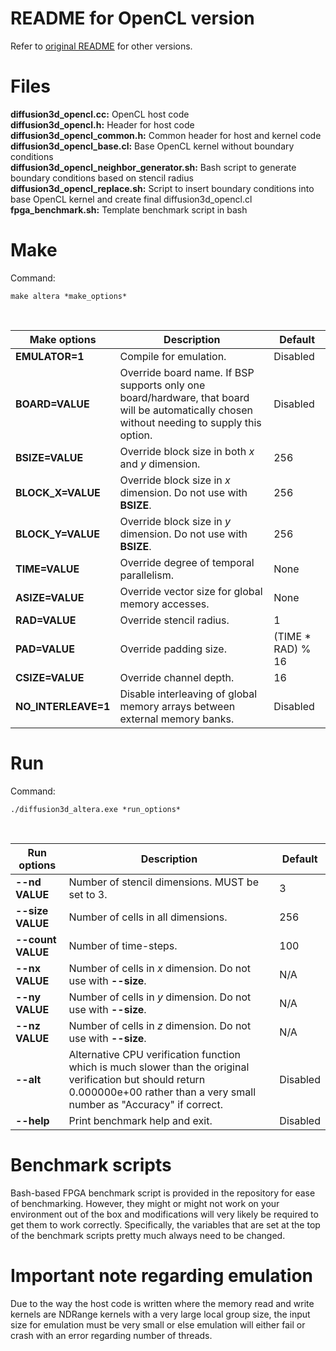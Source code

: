 # README for OpenCL version
Refer to [original README](README) for other versions.

# Files
**diffusion3d_opencl.cc:** OpenCL host code  
**diffusion3d_opencl.h:** Header for host code  
**diffusion3d_opencl_common.h:** Common header for host and kernel code  
**diffusion3d_opencl_base.cl:** Base OpenCL kernel without boundary conditions  
**diffusion3d_opencl_neighbor_generator.sh:** Bash script to generate boundary conditions based on stencil radius  
**diffusion3d_opencl_replace.sh:** Script to insert boundary conditions into base OpenCL kernel and create final diffusion3d_opencl.cl  
**fpga_benchmark.sh:** Template benchmark script in bash

# Make
Command:

`make altera *make_options*`

&nbsp;

| Make options                  | Description | Default |
| ---                           | ---         | ---     |
| **EMULATOR=1** | Compile for emulation. | Disabled |
| **BOARD=VALUE** | Override board name. If BSP supports only one board/hardware, that board will be automatically chosen without needing to supply this option. | Disabled |
| **BSIZE=VALUE** | Override block size in both *x* and *y* dimension. | 256 |
| **BLOCK_X=VALUE** | Override block size in *x* dimension. Do not use with **BSIZE**. | 256 |
| **BLOCK_Y=VALUE** | Override block size in *y* dimension. Do not use with **BSIZE**. | 256 |
| **TIME=VALUE** | Override degree of temporal parallelism. | None |
| **ASIZE=VALUE** | Override vector size for global memory accesses. | None |
| **RAD=VALUE** | Override stencil radius. | 1 |
| **PAD=VALUE** | Override padding size. | (TIME * RAD) % 16 |
| **CSIZE=VALUE** | Override channel depth. | 16 |
| **NO_INTERLEAVE=1** | Disable interleaving of global memory arrays between external memory banks. | Disabled |


# Run

Command:

`./diffusion3d_altera.exe *run_options*`

&nbsp;

| Run options | Description | Default |
| ---         | ---         | ---     |
| **--nd VALUE** | Number of stencil dimensions. MUST be set to 3. | 3 |
| **--size VALUE** | Number of cells in all dimensions. | 256 |
| **--count VALUE** | Number of time-steps. | 100 |
| **--nx VALUE** | Number of cells in *x* dimension. Do not use with **--size**. | N/A |
| **--ny VALUE** | Number of cells in *y* dimension. Do not use with **--size**. | N/A |
| **--nz VALUE** | Number of cells in *z* dimension. Do not use with **--size**. | N/A |
| **--alt** | Alternative CPU verification function which is much slower than the original verification but should return 0.000000e+00 rather than a very small number as "Accuracy" if correct. | Disabled |
| **--help** | Print benchmark help and exit. | Disabled |


# Benchmark scripts

Bash-based FPGA benchmark script is provided in the repository for ease of benchmarking. However, they might or might not work on your environment out of the box and modifications will very likely be required to get them to work correctly. Specifically, the variables that are set at the top of the benchmark scripts pretty much always need to be changed.

# Important note regarding emulation

Due to the way the host code is written where the memory read and write kernels are NDRange kernels with a very large local group size, the input size for emulation must be very small or else emulation will either fail or crash with an error regarding number of threads.
